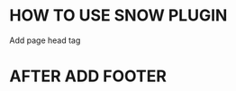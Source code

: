 # HOW TO USE SNOW PLUGIN

Add page head tag 

<script src="https://cdnjs.cloudflare.com/ajax/libs/jquery/3.1.1/jquery.min.js"></script>
<script src="snow.js"></script>

# AFTER ADD FOOTER

<script type="text/javascript">
    $(document).ready(function() {
    $.fn.snow({
            minSize: 5,
            maxSize: 25,
            newOn: 1000,
            flakeColor: '#e74c3c'
        });
    });
</script>
